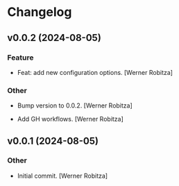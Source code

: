 # Changelog


## v0.0.2 (2024-08-05)

### Feature

* Feat: add new configuration options. [Werner Robitza]

### Other

* Bump version to 0.0.2. [Werner Robitza]

* Add GH workflows. [Werner Robitza]


## v0.0.1 (2024-08-05)

### Other

* Initial commit. [Werner Robitza]


